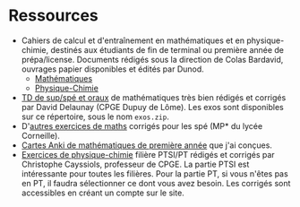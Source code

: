 # Ressources

- Cahiers de calcul et d'entraînement en mathématiques et en physique-chimie, destinés aux étudiants de fin de terminal ou première année de prépa/license. Documents rédigés sous la direction de Colas Bardavid, ouvrages papier disponibles et édités par Dunod.
	- [Mathématiques](https://colasbd.github.io/cdc/)
	- [Physique-Chimie](https://colasbd.github.io/cde/)
- [TD de sup/spé et oraux](https://www.xif.fr/public/pr%C3%A9pas-dupuy-de-l%C3%B4me-maths/) de mathématiques très bien rédigés et corrigés par David Delaunay (CPGE Dupuy de Lôme). Les exos sont disponibles sur ce répertoire, sous le nom `exos.zip`.
- D'[autres exercices de maths](https://cahier-de-prepa.fr/mp*-corneille/docs?rep=4) corrigés pour les spé (MP* du lycée Corneille).
- [Cartes Anki de mathématiques de première année](https://github.com/ValentinRonsseray/maths_anki) que j'ai conçues.
- [Exercices de physique-chimie](http://pt.physique.free.fr/exos.php) filière PTSI/PT rédigés et corrigés par Christophe Cayssiols, professeur de CPGE. La partie PTSI est intéressante pour toutes les filières. Pour la partie PT, si vous n'êtes pas en PT, il faudra sélectionner ce dont vous avez besoin. Les corrigés sont accessibles en créant un compte sur le site.
